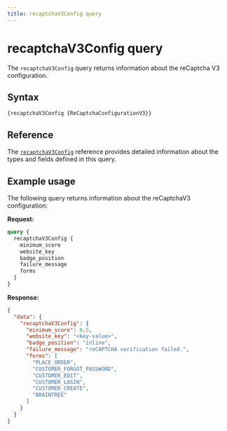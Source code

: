```yaml
---
title: recaptchaV3Config query
---
```


# recaptchaV3Config query

The `recaptchaV3Config` query returns information about the reCaptcha V3 configuration.

## Syntax

`{recaptchaV3Config {ReCaptchaConfigurationV3}}`

## Reference

The [`recaptchaV3Config`](https://developer.adobe.com/commerce/webapi/graphql-api/beta/index.html#query-recaptchaV3Config) reference provides detailed information about the types and fields defined in this query.

## Example usage

The following query returns information about the reCaptchaV3 configuration:

**Request:**

```graphql
query {
  recaptchaV3Config {
    minimum_score
    website_key
    badge_position
    failure_message
    forms
  }
}
```

**Response:**

```json
{
  "data": {
    "recaptchaV3Config": {
      "minimum_score": 0.5,
      "website_key": "<key-value>",
      "badge_position": "inline",
      "failure_message": "reCAPTCHA verification failed.",
      "forms": [
        "PLACE_ORDER",
        "CUSTOMER_FORGOT_PASSWORD",
        "CUSTOMER_EDIT",
        "CUSTOMER_LOGIN",
        "CUSTOMER_CREATE",
        "BRAINTREE"
      ]
    }
  }
}
```
